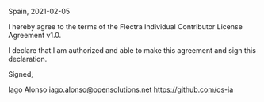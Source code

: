 Spain, 2021-02-05

I hereby agree to the terms of the Flectra Individual Contributor License
Agreement v1.0.

I declare that I am authorized and able to make this agreement and sign this
declaration.

Signed,

Iago Alonso iago.alonso@opensolutions.net https://github.com/os-ia
